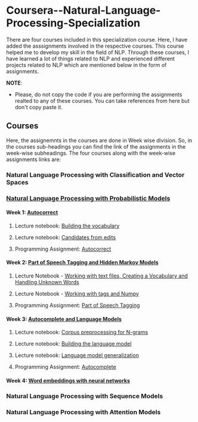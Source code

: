 # Coursera--Natural-Language-Processing-Specialization

There are four courses included in this specialization course. Here, I have  added the asssignments involved in the respective courses. This course helped me to develop my skill in the field of NLP. Through these courses, I have learned a lot of things related to NLP and experienced different projects related to NLP which are mentioned below in the form of assignments.

**NOTE**: 
- Please, do not copy the code if you are performing the assignments realted to any of these courses. You can take references from here but don't copy paste it.

## Courses
 
 Here, the assignemnts in the courses are done in Week wise division. So, in the courses sub-headings you can find the link of the assignments in the week-wise subheadings. The four courses along with the week-wise assignments links are:

### Natural Language Processing with Classification and Vector Spaces


### [Natural Language Processing with Probabilistic Models](./NLP-with-Probabilistic-Models)

#### Week 1: [Autocorrect](./NLP-with-Probabilistic-Models/Week1)

1. Lecture notebook: [Building the vocabulary](./NLP-with-Probabilistic-Models/Week1/utf-8''NLP_C2_W1_lecture_nb_01.ipynb)

2. Lecture notebook: [Candidates from edits](./NLP-with-Probabilistic-Models/Week1/utf-8''NLP_C2_W1_lecture_nb_02.ipynb)

3. Programming Assignment: [Autocorrect](./NLP-with-Probabilistic-Models/Week1/utf-8''C2_W1_Assignment.ipynb)


#### Week 2: [Part of Speech Tagging and Hidden Markov Models](./NLP-with-Probabilistic-Models/Week2)

1. Lecture Notebook - [Working with text files, Creating a Vocabulary and Handling Unknown Words](./NLP-with-Probabilistic-Models/Week2/utf-8''NLP_C2_W2_lecture_notebook_strings_tags.ipynb)

2. Lecture Notebook - [Working with tags and Numpy](./NLP-with-Probabilistic-Models/Week2/utf-8''NLP_C2_W2_lecture_notebook_numpy.ipynb)

3. Programming Assignment: [Part of Speech Tagging](./NLP-with-Probabilistic-Models/Week2/utf-8''C2_W2_Assignment.ipynb)

#### Week 3: [Autocomplete and Language Models](./NLP-with-Probabilistic-Models/Week3)

1. Lecture notebook: [Corpus preprocessing for N-grams](./NLP-with-Probabilistic-Models/Week3/utf-8''NLP_C2_W3_lecture_nb_01.ipynb)

2. Lecture notebook: [Building the language model](./NLP-with-Probabilistic-Models/Week3/utf-8''NLP_C2_W3_lecture_nb_02.ipynb)

3. Lecture notebook: [Language model generalization](./NLP-with-Probabilistic-Models/Week3/utf-8''NLP_C2_W3_lecture_nb_03.ipynb)

4. Programming Assignment: [Autocomplete](./NLP-with-Probabilistic-Models/Week3/utf-8''C2_W3_Assignment.ipynb)

#### Week 4: [Word embeddings with neural networks](./NLP-with-Probabilistic-Models/Week4)

### Natural Language Processing with Sequence Models

### Natural Language Processing with Attention Models
